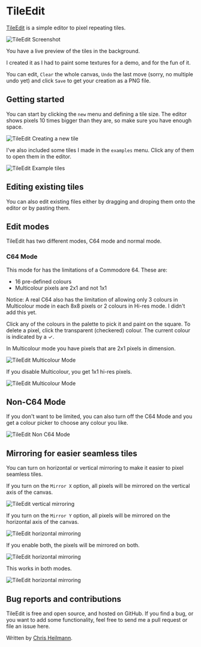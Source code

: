 # TileEdit

[TileEdit](https://codepo8.github.io/TileEdit/) is a simple editor to pixel repeating tiles.

![TileEdit Screenshot](./screenshots/c64-multicolour-mode.png)

You have a live preview of the tiles in the background.

I created it as I had to paint some textures for a demo, and for the fun of it. 

You can edit, `Clear` the whole canvas, `Undo` the last move (sorry, no multiple undo yet) and click `Save` to get your creation as a PNG file.

## Getting started 

You can start by clicking the `new` menu and defining a tile size. The editor shows pixels 10 times bigger than they are, so make sure you have enough space. 

![TileEdit Creating a new tile](./screenshots/new-tile.png)

I've also included some tiles I made in the `examples` menu. Click any of them to open them in the editor. 

![TileEdit Example tiles](./screenshots/examples.png)

## Editing existing tiles

You can also edit existing files either by dragging and droping them onto the editor or by pasting them.

## Edit modes 

TileEdit has two different modes, C64 mode and normal mode. 

### C64 Mode

This mode for has the limitations of a Commodore 64. These are:

* 16 pre-defined colours
* Multicolour pixels are 2x1 and not 1x1 

Notice: A real C64 also has the limitation of allowing only 3 colours in Multicolour mode in each 8x8 pixels or 2 colours in Hi-res mode. I didn't add this yet.

Click any of the colours in the palette to pick it and paint on the square. To delete a pixel, click the transparent (checkered) colour. The current colour is indicated by a ✓. 

In Multicolour mode you have pixels that are 2x1 pixels in dimension. 

![TileEdit Multicolour Mode](./screenshots/c64-multicolour-mode.png)

If you disable Multicolour, you get 1x1 hi-res pixels. 

![TileEdit Multicolour Mode](./screenshots/c64-hires.png)

## Non-C64 Mode

If you don't want to be limited, you can also turn off the C64 Mode and you get a colour picker to choose any colour you like. 

![TileEdit Non C64 Mode](./screenshots/non-c64-colour-picker.png)

## Mirroring for easier seamless tiles

You can turn on horizontal or vertical mirroring to make it easier to pixel seamless tiles.

If you turn on the `Mirror X` option, all pixels will be mirrored on the vertical axis of the canvas.

![TileEdit vertical mirroring](./screenshots/mirror-x.png)

If you turn on the `Mirror Y` option, all pixels will be mirrored on the horizontal axis of the canvas.

![TileEdit horizontal mirroring](./screenshots/mirror-y.png)

If you enable both, the pixels will be mirrored on both. 

![TileEdit horizontal mirroring](./screenshots/mirror-x-and-y.png)

This works in both modes. 

![TileEdit horizontal mirroring](./screenshots/all.png)

## Bug reports and contributions

TileEdit is free and open source, and hosted on GitHub. If you find a bug, or you want to add some functionality, feel free to send me a pull request or file an issue here. 

Written by [Chris Heilmann](https://christianheilmann.com).